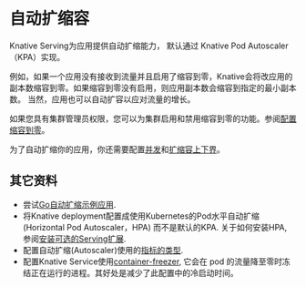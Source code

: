 # 自动扩缩容

Knative Serving为应用提供自动扩缩能力， 默认通过 Knative Pod Autoscaler（KPA）实现。

例如，如果一个应用没有接收到流量并且启用了缩容到零，Knative会将改应用的副本数缩容到零。如果缩容到零没有启用，则应用副本数会缩容到指定的最小副本数。 当然，应用也可以自动扩容以应对流量的增长。

如果您具有集群管理员权限，您可以为集群启用和禁用缩容到零的功能。参阅[配置缩容到零](scale-to-zero.md)。
<!--TODO: How can you check if you have it enabled if you're not a cluster admin?-->

为了自动扩缩你的应用，你还需要配置[并发](concurrency.md)和[扩缩容上下界](scale-bounds.md)。
<!--TODO: Include this in the basic config before other settings-->

## 其它资料

<!--TODO: Move KPA details, metrics to admin / advanced section; too in depth for intro)-->
* 尝试[Go自动扩缩示例应用](autoscale-go/README.md).
* 将Knative deployment配置成使用Kubernetes的Pod水平自动扩缩(Horizontal Pod Autoscaler，HPA) 而不是默认的KPA. 关于如何安装HPA, 参阅[安装可选的Serving扩展](../../install/yaml-install/serving/install-serving-with-yaml.md#install-optional-serving-extensions).
* 配置自动扩缩(Autoscaler)使用的[指标的类型](autoscaling-metrics.md).
* 配置Knative Service使用[container-freezer](container-freezer.md), 它会在 pod 的流量降至零时冻结正在运行的进程。其好处是减少了此配置中的冷启动时间。
